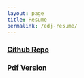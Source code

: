 ```yaml
---
layout: page
title: Resume
permalink: /edj-resume/
---
```


### [Github Repo](https://github.com/DKXXXL/resume)

###  [Pdf Version](https://latexonline.cc/compile?git=https://github.com/DKXXXL/resume&target=resume.tex&command=xelatex)

<object data="https://latexonline.cc/compile?git=https://github.com/DKXXXL/resume&target=resume.tex&command=xelatex" width="1000" height="1000" type='application/pdf'/>


